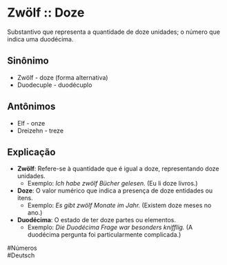 # Zwölf :: Doze
Substantivo que representa a quantidade de doze unidades; o número que indica uma duodécima.

## Sinônimo
- Zwölf - doze (forma alternativa)  
- Duodecuple - duodécuplo  

## Antônimos
- Elf - onze  
- Dreizehn - treze  

## Explicação
- **Zwölf**: Refere-se à quantidade que é igual a doze, representando doze unidades.
  - Exemplo: *Ich habe zwölf Bücher gelesen.* (Eu li doze livros.)
- **Doze**: O valor numérico que indica a presença de doze entidades ou itens.
  - Exemplo: *Es gibt zwölf Monate im Jahr.* (Existem doze meses no ano.)
- **Duodécima**: O estado de ter doze partes ou elementos.
  - Exemplo: *Die Duodécima Frage war besonders knifflig.* (A duodécima pergunta foi particularmente complicada.)

#Números  
#Deutsch